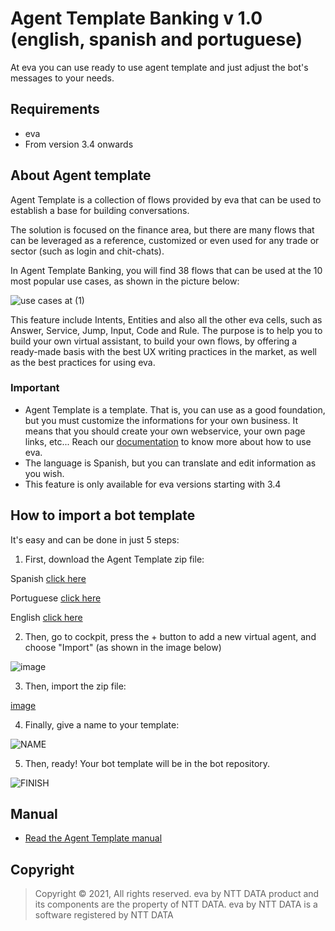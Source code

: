 # Agent Template Banking v 1.0 (english, spanish and portuguese)

At eva you can use ready to use agent template and just adjust the bot's messages to your needs.

## Requirements 
- eva
- From version 3.4 onwards

## About Agent template 
Agent Template is a collection of flows provided by eva that can be used to establish a base for building conversations.

The solution is focused on the finance area, but there are many flows that can be leveraged as a reference, customized or even used for any trade or sector (such as login and chit-chats).

In Agent Template Banking, you will find 38 flows that can be used at the 10 most popular use cases, as shown in the picture below:

![use cases at (1)](https://user-images.githubusercontent.com/95373474/180063856-f5d2d1f2-0e30-4e32-aa0d-785bef66f39d.jpg)

This feature include Intents, Entities and also all the other eva cells, such as Answer, Service, Jump, Input, Code and Rule.
The purpose is to help you to build your own virtual assistant, to build your own flows, by offering a ready-made basis with the best UX writing practices in the market, as well as the best practices for using eva.

### Important
- Agent Template is a template. That is, you can use as a good foundation, but you must customize the informations for your own business. It means that you should create your own webservice, your own page links, etc... Reach our [documentation](https://docs.eva.bot/ntt-data-eva-docs/start-here/what-is-eva) to know more about how to use eva.
- The language is Spanish, but you can translate and edit information as you wish.
- This feature is only available for eva versions starting with 3.4

## How to import a bot template
It's easy and can be done in just 5 steps:
1) First, download the Agent Template zip file:

Spanish [click here](https://github.com/eva-library/agent-template-banking/files/9014402/AT.Banking.ESP.zip)

Portuguese [click here](https://github.com/eva-library/agent-template-banking/files/9014403/AT.Banking.PT.zip)

English [click here](https://github.com/eva-library/agent-template-banking/blob/main/e9ac05f5-5877-4ed8-a4d9-25299b091bb4.zip)

2) Then, go to cockpit, press the + button to add a new virtual agent, and choose "Import" (as shown in the image below)

![image](https://user-images.githubusercontent.com/113615214/192912961-78e675a3-03c8-451d-90da-e2a79f162077.png)

3) Then, import the zip file:

[image](https://user-images.githubusercontent.com/113615214/192912852-631cca8a-3ffa-4627-9150-c12dc108fd24.png)


4) Finally, give a name to your template:

![NAME](https://user-images.githubusercontent.com/95373474/181066132-ad4a08d6-1a13-4c0d-bb2b-efdc39d08d93.jpg)

5) Then, ready! Your bot template will be in the bot repository.

![FINISH](https://user-images.githubusercontent.com/95373474/181066454-e7b4fb01-067a-4d09-8bd6-5215191eceff.jpg)

## Manual
- [Read the Agent Template manual](https://at.docs.eva.bot/)

## Copyright

> Copyright ©
2021, All rights reserved.
eva by NTT DATA product and its components are the property of NTT DATA.
eva by NTT DATA is a software registered by NTT DATA

